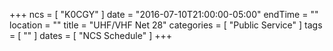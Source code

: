 +++
ncs = [ "K0CGY" ]
date = "2016-07-10T21:00:00-05:00"
endTime = ""
location = ""
title = "UHF/VHF Net 28"
categories = [ "Public Service" ]
tags = [ "" ]
dates = [ "NCS Schedule" ]
+++
